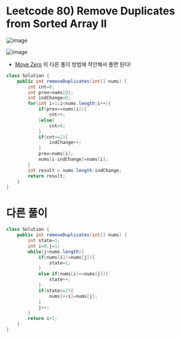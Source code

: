 # Leetcode 80) Remove Duplicates from Sorted Array II

![image](https://user-images.githubusercontent.com/37058233/119181086-00361500-ba26-11eb-80c4-46666bdbbc9c.png)

![image](https://user-images.githubusercontent.com/37058233/119181144-09bf7d00-ba26-11eb-8246-ade970f32e74.png)

- [Move Zero](https://yejip.com/algo/2021-05-17-LeetcodeAry283/ ) 의 다른 풀이 방법에 착안해서 풀면 된다!

```java
class Solution {
    public int removeDuplicates(int[] nums) {
        int cnt=0;
        int prev=nums[0];
        int indChange=0;
        for(int i=1;i<nums.length;i++){
            if(prev==nums[i]){
                cnt++;
            }else{
                cnt=0;
            }
            if(cnt>=2){
                indChange++;
            }
            prev=nums[i];
            nums[i-indChange]=nums[i];
        }
        int result = nums.length-indChange;
        return result;
    }
}
```

# 다른 풀이

```java
class Solution {
    public int removeDuplicates(int[] nums) {
        int state=1;
        int i=0,j=1;
        while(j<nums.length){
            if(nums[i]!=nums[j]){
                state=1;   
            }
            else if(nums[i]==nums[j]){
                state++;
            }
            if(state<=2){
                nums[++i]=nums[j];
            }
            j++;
        }
        return i+1;
    }
}
```



